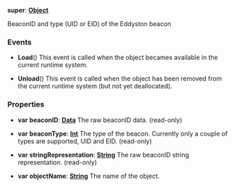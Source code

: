 **super**: **[Object](../gravity/object.md)**

BeaconID and type (UID or EID) of the Eddyston beacon

### Events

* **Load**()
This event is called when the object becames available in the current runtime system.

* **Unload**()
This event is called when the object has been removed from the current runtime system (but not yet deallocated).



### Properties

* **var** **beaconID**: **[Data](Data.md)**
The raw beaconID data. \(read-only\)

* **var** **beaconType**: **[Int](../gravity/int.md)**
The type of the beacon. Currently only a couple of types are supported, UID and EID. \(read-only\)

* **var** **stringRepresentation**: **[String](../gravity/string.md)**
The raw beaconID string representation. \(read-only\)

* **var** **objectName**: **[String](../gravity/string.md)**
The name of the object.





